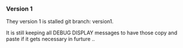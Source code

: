 ### Version 1

They version 1 is stalled git branch: version1.

It is still keeping all DEBUG DISPLAY messages to have those copy and paste if it gets necessary in furture ..
